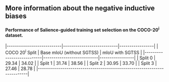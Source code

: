 ## More information about the negative inductive biases

#### Performance of Salience-guided training set selection on the COCO-20<sup>i</sup> dataset.

|---------------------------|---------------------------|-----------------|
| COCO 20<sup>i</sup> Split | Base mIoU (without SGTSS) | mIoU with SGTSS |
|---------------------------|---------------------------|-----------------|
| Split 0                   |    29.34				    |   34.02         |
| Split 1                   |    31.74                  |   38.56         |
| Split 2                   |    30.95                  |   33.70         |
| Split 3                   |    27.46                  |   28.78         |
|-------------------------------------------------------------------------|
